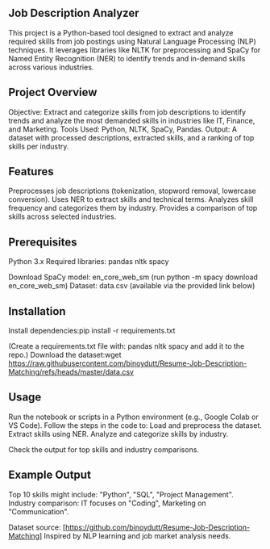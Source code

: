 ## Job Description Analyzer
This project is a Python-based tool designed to extract and analyze required skills from job postings using Natural Language Processing (NLP) techniques. It leverages libraries like NLTK for preprocessing and SpaCy for Named Entity Recognition (NER) to identify trends and in-demand skills across various industries.
## Project Overview

Objective: Extract and categorize skills from job descriptions to identify trends and analyze the most demanded skills in industries like IT, Finance, and Marketing.
Tools Used: Python, NLTK, SpaCy, Pandas.
Output: A dataset with processed descriptions, extracted skills, and a ranking of top skills per industry.

## Features

Preprocesses job descriptions (tokenization, stopword removal, lowercase conversion).
Uses NER to extract skills and technical terms.
Analyzes skill frequency and categorizes them by industry.
Provides a comparison of top skills across selected industries.

## Prerequisites

Python 3.x
Required libraries:
pandas
nltk
spacy


Download SpaCy model: en_core_web_sm (run python -m spacy download en_core_web_sm)
Dataset: data.csv (available via the provided link below)

## Installation

Install dependencies:pip install -r requirements.txt

(Create a requirements.txt file with: pandas nltk spacy and add it to the repo.)
Download the dataset:wget https://raw.githubusercontent.com/binoydutt/Resume-Job-Description-Matching/refs/heads/master/data.csv



## Usage

Run the notebook or scripts in a Python environment (e.g., Google Colab or VS Code).
Follow the steps in the code to:
Load and preprocess the dataset.
Extract skills using NER.
Analyze and categorize skills by industry.


Check the output for top skills and industry comparisons.

## Example Output

Top 10 skills might include: "Python", "SQL", "Project Management".
Industry comparison: IT focuses on "Coding", Marketing on "Communication".


Dataset source: [https://github.com/binoydutt/Resume-Job-Description-Matching]
Inspired by NLP learning and job market analysis needs.
